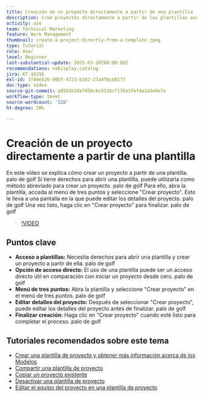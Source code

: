 ```yaml
---
title: Creación de un proyecto directamente a partir de una plantilla
description: Cree proyectos directamente a partir de las plantillas asegurando los derechos de acceso, utilizando el menú de tres puntos para seleccionar "Crear proyecto", editando los detalles del proyecto según sea necesario y finalizando el proceso para una alternativa de configuración eficaz.
activity: use
team: Technical Marketing
feature: Work Management
thumbnail: create-a-project-directly-from-a-template.jpeg
type: Tutorial
role: User
level: Beginner
last-substantial-update: 2025-03-28T00:00:00Z
recommendations: noDisplay,catalog
jira: KT-10156
exl-id: 1f44eb26-98bf-4723-b162-27a4f8cb8177
doc-type: video
source-git-commit: a8581b20a7456c6c8316cf178a37efda1d3e9e7e
workflow-type: tm+mt
source-wordcount: '228'
ht-degree: 20%

---
```


# Creación de un proyecto directamente a partir de una plantilla

En este vídeo se explica cómo crear un proyecto a partir de una plantilla. palo de golf Si tiene derechos para abrir una plantilla, puede utilizarla como método abreviado para crear un proyecto. palo de golf Para ello, abra la plantilla, acceda al menú de tres puntos y seleccione &quot;Crear proyecto&quot;. Esto le lleva a una pantalla en la que puede editar los detalles del proyecto. palo de golf Una vez listo, haga clic en &quot;Crear proyecto&quot; para finalizar. palo de golf

>[!VIDEO](https://video.tv.adobe.com/v/3456016/?quality=12&learn=on&enablevpops&captions=spa)

## Puntos clave

* **Acceso a plantillas:** Necesita derechos para abrir una plantilla y crear un proyecto a partir de ella. palo de golf
* **Opción de acceso directo:** El uso de una plantilla puede ser un acceso directo útil en comparación con iniciar un proyecto desde cero. palo de golf
* **Menú de tres puntos:** Abra la plantilla y seleccione &quot;Crear proyecto&quot; en el menú de tres puntos. palo de golf
* **Editar detalles del proyecto:** Después de seleccionar &quot;Crear proyecto&quot;, puede editar los detalles del proyecto antes de finalizar. palo de golf
* **Finalizar creación:** Haga clic en &quot;Crear proyecto&quot; cuando esté listo para completar el proceso. palo de golf


## Tutoriales recomendados sobre este tema

* [Crear una plantilla de proyecto y obtener más información acerca de los Modelos](/help/manage-work/create-and-manage-project-templates/create-a-project-template.md)
* [Compartir una plantilla de proyecto](/help/manage-work/create-and-manage-project-templates/share-a-project-template.md)
* [Copiar un proyecto existente](/help/manage-work/manage-projects/copy-an-existing-project.md)
* [Desactivar una plantilla de proyecto](/help/manage-work/create-and-manage-project-templates/deactivate-a-project-template.md)
* [Editar el equipo del proyecto en una plantilla de proyecto](/help/manage-work/create-and-manage-project-templates/edit-the-project-team-in-a-project-template.md)
